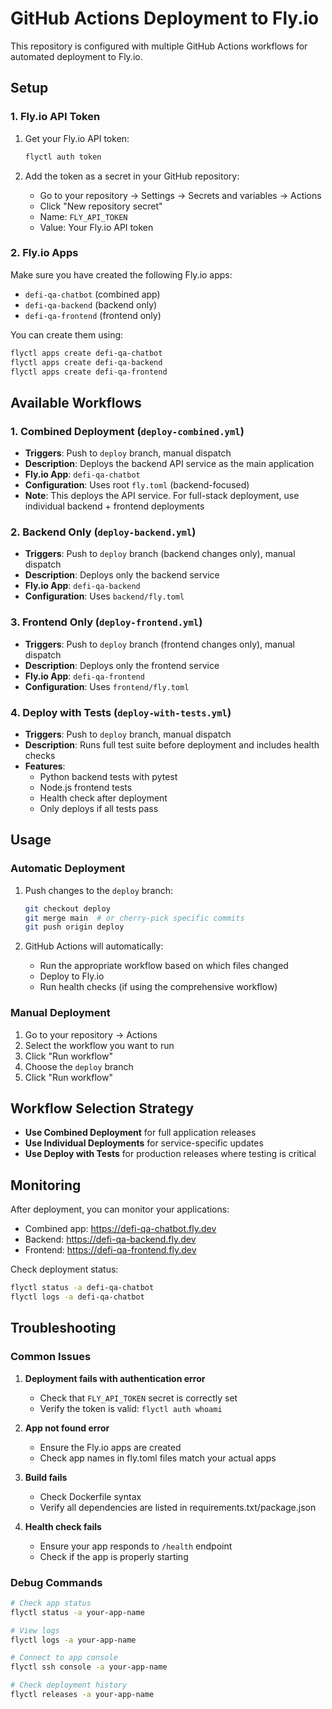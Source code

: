# GitHub Actions Deployment to Fly.io

This repository is configured with multiple GitHub Actions workflows for automated deployment to Fly.io.

## Setup

### 1. Fly.io API Token

1. Get your Fly.io API token:
   ```bash
   flyctl auth token
   ```

2. Add the token as a secret in your GitHub repository:
   - Go to your repository → Settings → Secrets and variables → Actions
   - Click "New repository secret"
   - Name: `FLY_API_TOKEN`
   - Value: Your Fly.io API token

### 2. Fly.io Apps

Make sure you have created the following Fly.io apps:
- `defi-qa-chatbot` (combined app)
- `defi-qa-backend` (backend only)
- `defi-qa-frontend` (frontend only)

You can create them using:
```bash
flyctl apps create defi-qa-chatbot
flyctl apps create defi-qa-backend
flyctl apps create defi-qa-frontend
```

## Available Workflows

### 1. Combined Deployment (`deploy-combined.yml`)
- **Triggers**: Push to `deploy` branch, manual dispatch
- **Description**: Deploys the backend API service as the main application
- **Fly.io App**: `defi-qa-chatbot`
- **Configuration**: Uses root `fly.toml` (backend-focused)
- **Note**: This deploys the API service. For full-stack deployment, use individual backend + frontend deployments

### 2. Backend Only (`deploy-backend.yml`)
- **Triggers**: Push to `deploy` branch (backend changes only), manual dispatch
- **Description**: Deploys only the backend service
- **Fly.io App**: `defi-qa-backend`
- **Configuration**: Uses `backend/fly.toml`

### 3. Frontend Only (`deploy-frontend.yml`)
- **Triggers**: Push to `deploy` branch (frontend changes only), manual dispatch
- **Description**: Deploys only the frontend service
- **Fly.io App**: `defi-qa-frontend`
- **Configuration**: Uses `frontend/fly.toml`

### 4. Deploy with Tests (`deploy-with-tests.yml`)
- **Triggers**: Push to `deploy` branch, manual dispatch
- **Description**: Runs full test suite before deployment and includes health checks
- **Features**:
  - Python backend tests with pytest
  - Node.js frontend tests
  - Health check after deployment
  - Only deploys if all tests pass

## Usage

### Automatic Deployment
1. Push changes to the `deploy` branch:
   ```bash
   git checkout deploy
   git merge main  # or cherry-pick specific commits
   git push origin deploy
   ```

2. GitHub Actions will automatically:
   - Run the appropriate workflow based on which files changed
   - Deploy to Fly.io
   - Run health checks (if using the comprehensive workflow)

### Manual Deployment
1. Go to your repository → Actions
2. Select the workflow you want to run
3. Click "Run workflow"
4. Choose the `deploy` branch
5. Click "Run workflow"

## Workflow Selection Strategy

- **Use Combined Deployment** for full application releases
- **Use Individual Deployments** for service-specific updates
- **Use Deploy with Tests** for production releases where testing is critical

## Monitoring

After deployment, you can monitor your applications:
- Combined app: https://defi-qa-chatbot.fly.dev
- Backend: https://defi-qa-backend.fly.dev
- Frontend: https://defi-qa-frontend.fly.dev

Check deployment status:
```bash
flyctl status -a defi-qa-chatbot
flyctl logs -a defi-qa-chatbot
```

## Troubleshooting

### Common Issues

1. **Deployment fails with authentication error**
   - Check that `FLY_API_TOKEN` secret is correctly set
   - Verify the token is valid: `flyctl auth whoami`

2. **App not found error**
   - Ensure the Fly.io apps are created
   - Check app names in fly.toml files match your actual apps

3. **Build fails**
   - Check Dockerfile syntax
   - Verify all dependencies are listed in requirements.txt/package.json

4. **Health check fails**
   - Ensure your app responds to `/health` endpoint
   - Check if the app is properly starting

### Debug Commands

```bash
# Check app status
flyctl status -a your-app-name

# View logs
flyctl logs -a your-app-name

# Connect to app console
flyctl ssh console -a your-app-name

# Check deployment history
flyctl releases -a your-app-name
``` 